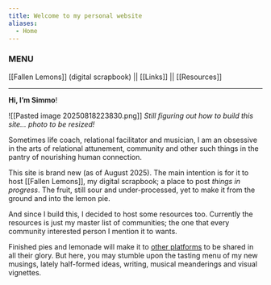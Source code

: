 ```yaml
---
title: Welcome to my personal website
aliases:
  - Home
---
```

### MENU
[[Fallen Lemons]] (digital scrapbook) || [[Links]] || [[Resources]]

---

**Hi, I’m Simmo**!

![[Pasted image 20250818223830.png]]
*Still figuring out how to build this site... photo to be resized!*


Sometimes life coach, relational facilitator and musician, I am an obsessive in the arts of relational attunement, community and other such things in the pantry of nourishing human connection. 


This site is brand new (as of August 2025). The main intention is for it to host [[Fallen Lemons]], my digital scrapbook; a place to post *things in progress*. The fruit, still sour and under-processed, yet to make it from the ground and into the lemon pie. 


And since I build this, I decided to host some resources too. Currently the resources is just my master list of communities; the one that every community interested person I mention it to wants.


Finished pies and lemonade will make it to [other platforms](https://www.simmosimpson.com/Links) to be shared in all their glory. But here, you may stumble upon the tasting menu of my new musings, lately half-formed ideas, writing, musical meanderings and visual vignettes.